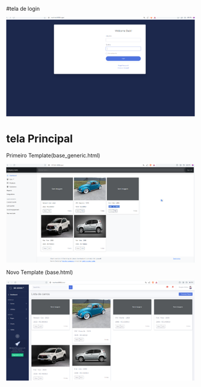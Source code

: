 #tela de login

![alt text](/read_img/login.png)

# tela Principal

Primeiro Template(base_generic.html)

![alt text](/read_img/list_old.png)

Novo Template (base.html)

![alt text](/read_img/list_new.png)

